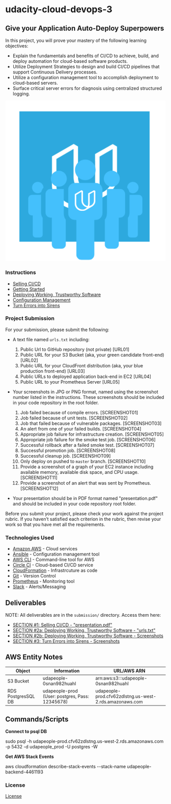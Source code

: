# udacity-cloud-devops-3

## Give your Application Auto-Deploy Superpowers

In this project, you will prove your mastery of the following learning objectives:

- Explain the fundamentals and benefits of CI/CD to achieve, build, and deploy automation for cloud-based software products.
- Utilize Deployment Strategies to design and build CI/CD pipelines that support Continuous Delivery processes.
- Utilize a configuration management tool to accomplish deployment to cloud-based servers.
- Surface critical server errors for diagnosis using centralized structured logging.

![Diagram of CI/CD Pipeline we will be building.](udapeople.png)

### Instructions

* [Selling CI/CD](instructions/0-selling-cicd.md)
* [Getting Started](instructions/1-getting-started.md)
* [Deploying Working, Trustworthy Software](instructions/2-deploying-trustworthy-code.md)
* [Configuration Management](instructions/3-configuration-management.md)
* [Turn Errors into Sirens](instructions/4-turn-errors-into-sirens.md)

### Project Submission

For your submission, please submit the following:

- A text file named `urls.txt` including:
  1. Public Url to GitHub repository (not private) [URL01]
  1. Public URL for your S3 Bucket (aka, your green candidate front-end) [URL02]
  1. Public URL for your CloudFront distribution (aka, your blue production front-end) [URL03]
  1. Public URLs to deployed application back-end in EC2 [URL04]
  1. Public URL to your Prometheus Server [URL05]
- Your screenshots in JPG or PNG format, named using the screenshot number listed in the instructions. These screenshots should be included in your code repository in the root folder.
  1. Job failed because of compile errors. [SCREENSHOT01]
  1. Job failed because of unit tests. [SCREENSHOT02]
  1. Job that failed because of vulnerable packages. [SCREENSHOT03]
  1. An alert from one of your failed builds. [SCREENSHOT04]
  1. Appropriate job failure for infrastructure creation. [SCREENSHOT05]
  1. Appropriate job failure for the smoke test job. [SCREENSHOT06]
  1. Successful rollback after a failed smoke test. [SCREENSHOT07]  
  1. Successful promotion job. [SCREENSHOT08]
  1. Successful cleanup job. [SCREENSHOT09]
  1. Only deploy on pushed to `master` branch. [SCREENSHOT10]
  1. Provide a screenshot of a graph of your EC2 instance including available memory, available disk space, and CPU usage. [SCREENSHOT11]
  1. Provide a screenshot of an alert that was sent by Prometheus. [SCREENSHOT12]

- Your presentation should be in PDF format named "presentation.pdf" and should be included in your code repository root folder. 

Before you submit your project, please check your work against the project rubric. If you haven’t satisfied each criterion in the rubric, then revise your work so that you have met all the requirements. 

### Technologies Used

- [Amazon AWS](https://aws.amazon.com/) - Cloud services
- [Ansible](https://www.ansible.com/) - Configuration management tool
- [AWS CLI](https://aws.amazon.com/cli/) - Command-line tool for AWS
- [Circle CI](www.circleci.com) - Cloud-based CI/CD service
- [CloudFormation](https://aws.amazon.com/cloudformation/) - Infrastrcuture as code
- [Git](https://git-scm.com/) - Version Control
- [Prometheus](https://prometheus.io/) - Monitoring tool
- [Slack](https://slack.com/) - Alerts/Messaging


## Deliverables

NOTE: All deliverables are in the `submission/` directory.  Access them here:
* [SECTION #1: Selling CI/CD - "presentation.pdf"](submission/presentation.pdf)
* [SECTION #2a: Deploying Working, Trustworthy Software - "urls.txt"](submission/urls.txt)
* [SECTION #2b: Deploying Working, Trustworthy Software - Screenshots](submission/screenshots/README.md)
* [SECTION #3: Turn Errors into Sirens - Screenshots](submission/screenshots/README.md)

## AWS Entity Notes

| Object  | Information | URL/AWS ARN |
| ------------- | ------------- | ------------- |
| S3 Bucket  | udapeople-0snan982huahl | arn:aws:s3:::udapeople-0snan982huahl |
| RDS PostgresSQL DB | udapeople-prod (User: postgres, Pass: 12345678) | udapeople-prod.cfv62zdlstng.us-west-2.rds.amazonaws.com |

## Commands/Scripts

__Connect to psql DB__

sudo psql -h udapeople-prod.cfv62zdlstng.us-west-2.rds.amazonaws.com -p 5432 -d udapeople_prod -U postgres -W

__Get AWS Stack Events__

aws cloudformation describe-stack-events --stack-name udapeople-backend-4461193


### License

[License](LICENSE.md)
